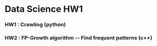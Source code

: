 # Data Science HW1

### HW1 : Crawling (python)
### HW2 : FP-Growth algorithm -- Find frequent patterns (c++)

